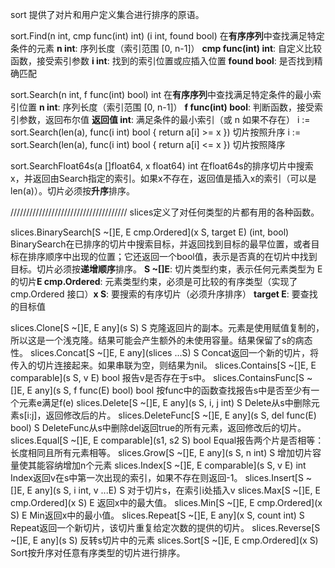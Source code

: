 sort 提供了对片和用户定义集合进行排序的原语。

sort.Find(n int, cmp func(int) int) (i int, found bool)
在**有序序列**中查找满足特定条件的元素
**n int**: 序列长度（索引范围 [0, n-1]）
​**cmp func(int) int**: 自定义比较函数，接受索引参数
​**i int**: 找到的索引位置或应插入位置
​**found bool**: 是否找到精确匹配

sort.Search(n int, f func(int) bool) int
在**有序序列**中查找满足特定条件的最小索引位置
​**n int**: 序列长度（索引范围 [0, n-1]）
​**f func(int) bool**: 判断函数，接受索引参数，返回布尔值
**​返回值 int**: 满足条件的最小索引（或 n 如果不存在）
i := sort.Search(len(a), func(i int) bool { return a[i] >= x })  切片按照升序
i := sort.Search(len(a), func(i int) bool { return a[i] <= x })  切片按照降序


sort.SearchFloat64s(a []float64, x float64) int
在float64s的排序切片中搜索x，并返回由Search指定的索引。如果x不存在，返回值是插入x的索引（可以是len(a)）。切片必须按**升序**排序。

/////////////////////////////////////
slices定义了对任何类型的片都有用的各种函数。

slices.BinarySearch[S ~[]E, E cmp.Ordered](x S, target E) (int, bool)
BinarySearch在已排序的切片中搜索目标，并返回找到目标的最早位置，或者目标在排序顺序中出现的位置；它还返回一个bool值，表示是否真的在切片中找到目标。切片必须按**递增顺序**排序。
**S ~[]E**: 切片类型约束，表示任何元素类型为 E 的切片
​**E cmp.Ordered**: 元素类型约束，必须是可比较的有序类型（实现了 cmp.Ordered 接口）
​**x S**: 要搜索的有序切片（必须升序排序）
​**target E**: 要查找的目标值

slices.Clone[S ~[]E, E any](s S) S
    克隆返回片的副本。元素是使用赋值复制的，所以这是一个浅克隆。结果可能会产生额外的未使用容量。结果保留了s的病态性。
slices.Concat[S ~[]E, E any](slices ...S) S
    Concat返回一个新的切片，将传入的切片连接起来。如果串联为空，则结果为nil。
slices.Contains[S ~[]E, E comparable](s S, v E) bool
    报告v是否存在于s中。
slices.ContainsFunc[S ~[]E, E any](s S, f func(E) bool) bool
    按func中的函数查找报告s中是否至少有一个元素e满足f(e)
slices.Delete[S ~[]E, E any](s S, i, j int) S
    Delete从s中删除元素s[i:j]，返回修改后的片。
slices.DeleteFunc[S ~[]E, E any](s S, del func(E) bool) S
    DeleteFunc从s中删除del返回true的所有元素，返回修改后的切片。
slices.Equal[S ~[]E, E comparable](s1, s2 S) bool
    Equal报告两个片是否相等：长度相同且所有元素相等。
slices.Grow[S ~[]E, E any](s S, n int) S
    增加切片容量使其能容纳增加n个元素
slices.Index[S ~[]E, E comparable](s S, v E) int
    Index返回v在s中第一次出现的索引，如果不存在则返回-1。
slices.Insert[S ~[]E, E any](s S, i int, v ...E) S
    对于切片s，在索引i处插入v
slices.Max[S ~[]E, E cmp.Ordered](x S) E
    返回x中的最大值。
slices.Min[S ~[]E, E cmp.Ordered](x S) E
    Min返回x中的最小值。
slices.Repeat[S ~[]E, E any](x S, count int) S
    Repeat返回一个新切片，该切片重复给定次数的提供的切片。
slices.Reverse[S ~[]E, E any](s S)
    反转s切片中的元素
slices.Sort[S ~[]E, E cmp.Ordered](x S)
    Sort按升序对任意有序类型的切片进行排序。


